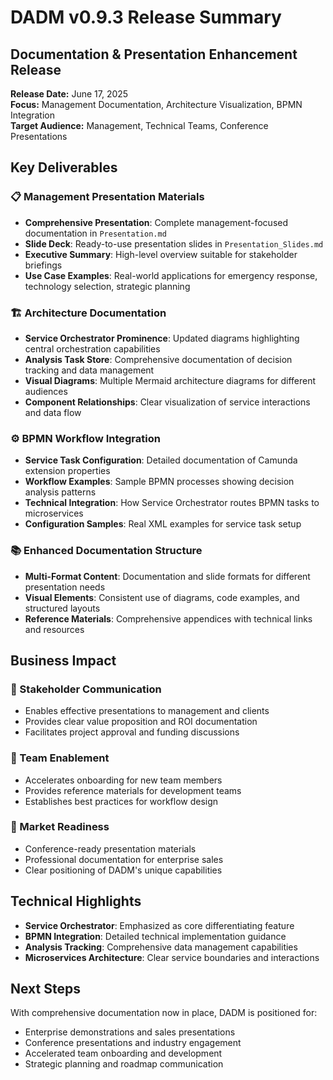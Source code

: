 # DADM v0.9.3 Release Summary

## Documentation & Presentation Enhancement Release

**Release Date:** June 17, 2025  
**Focus:** Management Documentation, Architecture Visualization, BPMN Integration  
**Target Audience:** Management, Technical Teams, Conference Presentations

## Key Deliverables

### 📋 Management Presentation Materials
- **Comprehensive Presentation**: Complete management-focused documentation in `Presentation.md`
- **Slide Deck**: Ready-to-use presentation slides in `Presentation_Slides.md`
- **Executive Summary**: High-level overview suitable for stakeholder briefings
- **Use Case Examples**: Real-world applications for emergency response, technology selection, strategic planning

### 🏗️ Architecture Documentation
- **Service Orchestrator Prominence**: Updated diagrams highlighting central orchestration capabilities
- **Analysis Task Store**: Comprehensive documentation of decision tracking and data management
- **Visual Diagrams**: Multiple Mermaid architecture diagrams for different audiences
- **Component Relationships**: Clear visualization of service interactions and data flow

### ⚙️ BPMN Workflow Integration
- **Service Task Configuration**: Detailed documentation of Camunda extension properties
- **Workflow Examples**: Sample BPMN processes showing decision analysis patterns
- **Technical Integration**: How Service Orchestrator routes BPMN tasks to microservices
- **Configuration Samples**: Real XML examples for service task setup

### 📚 Enhanced Documentation Structure
- **Multi-Format Content**: Documentation and slide formats for different presentation needs
- **Visual Elements**: Consistent use of diagrams, code examples, and structured layouts
- **Reference Materials**: Comprehensive appendices with technical links and resources

## Business Impact

### 🎯 Stakeholder Communication
- Enables effective presentations to management and clients
- Provides clear value proposition and ROI documentation
- Facilitates project approval and funding discussions

### 👥 Team Enablement
- Accelerates onboarding for new team members
- Provides reference materials for development teams
- Establishes best practices for workflow design

### 🚀 Market Readiness
- Conference-ready presentation materials
- Professional documentation for enterprise sales
- Clear positioning of DADM's unique capabilities

## Technical Highlights

- **Service Orchestrator**: Emphasized as core differentiating feature
- **BPMN Integration**: Detailed technical implementation guidance
- **Analysis Tracking**: Comprehensive data management capabilities
- **Microservices Architecture**: Clear service boundaries and interactions

## Next Steps
With comprehensive documentation now in place, DADM is positioned for:
- Enterprise demonstrations and sales presentations
- Conference presentations and industry engagement
- Accelerated team onboarding and development
- Strategic planning and roadmap communication
